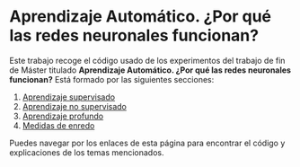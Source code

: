 # Aprendizaje Automático. ¿Por qué las redes neuronales funcionan?

Este trabajo recoge el código usado de los experimentos del trabajo de fin de Máster titulado **Aprendizaje Automático. ¿Por qué las redes neuronales funcionan?** Está formado por las siguientes secciones:

  1. [Aprendizaje supervisado](docs/aprendizaje_supervisado)
  2. [Aprendizaje no supervisado](aprendizaje_no_supervisado) 
  3. [Aprendizaje profundo](aprendizaje_profundo)
  4. [Medidas de enredo](medidas_de_enredo)

Puedes navegar por los enlaces de esta página para encontrar el código y explicaciones de los temas mencionados.
